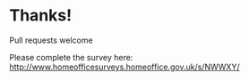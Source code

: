 # Thanks!
Pull requests welcome

Please complete the survey here:
http://www.homeofficesurveys.homeoffice.gov.uk/s/NWWXY/